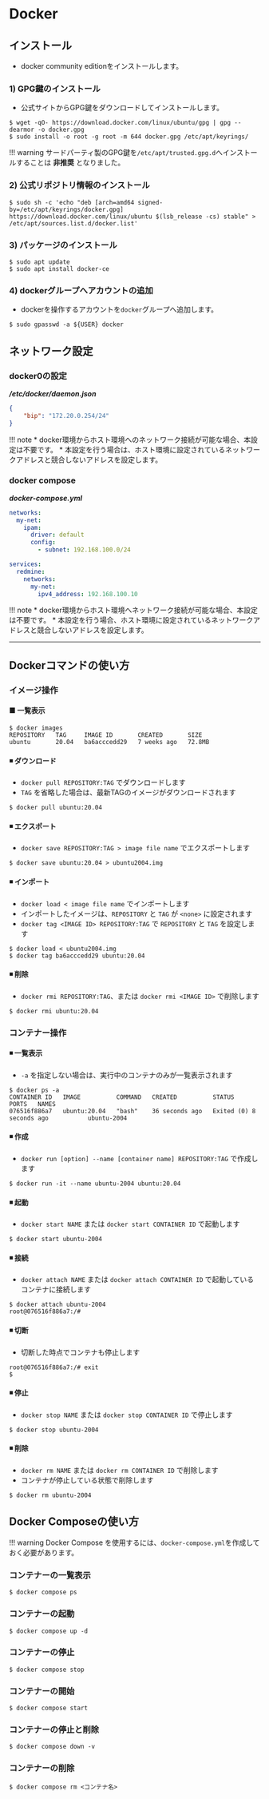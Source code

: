 # Docker

## インストール

* docker community editionをインストールします。

### 1) GPG鍵のインストール

* 公式サイトからGPG鍵をダウンロードしてインストールします。

```
$ wget -qO- https://download.docker.com/linux/ubuntu/gpg | gpg --dearmor -o docker.gpg
$ sudo install -o root -g root -m 644 docker.gpg /etc/apt/keyrings/
```

!!! warning
    サードパーティ製のGPG鍵を`/etc/apt/trusted.gpg.d`へインストールすることは **非推奨** となりました。

### 2) 公式リポジトリ情報のインストール

```
$ sudo sh -c 'echo "deb [arch=amd64 signed-by=/etc/apt/keyrings/docker.gpg] https://download.docker.com/linux/ubuntu $(lsb_release -cs) stable" > /etc/apt/sources.list.d/docker.list'
```

### 3) パッケージのインストール

```
$ sudo apt update
$ sudo apt install docker-ce
```

### 4) dockerグループへアカウントの追加

* dockerを操作するアカウントを`docker`グループへ追加します。

```
$ sudo gpasswd -a ${USER} docker
```

## ネットワーク設定

### docker0の設定

***/etc/docker/daemon.json***

```json
{
    "bip": "172.20.0.254/24"
}
```

!!! note
    * docker環境からホスト環境へのネットワーク接続が可能な場合、本設定は不要です。
    * 本設定を行う場合は、ホスト環境に設定されているネットワークアドレスと競合しないアドレスを設定します。


### docker compose

***docker-compose.yml***

```yaml
networks:
  my-net:
    ipam:
      driver: default
      config:
        - subnet: 192.168.100.0/24

services:
  redmine:
    networks:
      my-net:
        ipv4_address: 192.168.100.10
```

!!! note
    * docker環境からホスト環境へネットワーク接続が可能な場合、本設定は不要です。
    * 本設定を行う場合、ホスト環境に設定されているネットワークアドレスと競合しないアドレスを設定します。

---

## Dockerコマンドの使い方

### イメージ操作

#### ■ 一覧表示

```
$ docker images
REPOSITORY   TAG     IMAGE ID       CREATED       SIZE
ubuntu       20.04   ba6acccedd29   7 weeks ago   72.8MB
```

#### ◾️ ダウンロード

* `docker pull REPOSITORY:TAG` でダウンロードします
* `TAG` を省略した場合は、最新TAGのイメージがダウンロードされます

```
$ docker pull ubuntu:20.04
```

#### ◾️ エクスポート

* `docker save REPOSITORY:TAG > image file name` でエクスポートします

```
$ docker save ubuntu:20.04 > ubuntu2004.img
```

#### ◾️ インポート

* `docker load < image file name` でインポートします
* インポートしたイメージは、`REPOSITORY` と `TAG` が `<none>` に設定されます
* `docker tag <IMAGE ID> REPOSITORY:TAG` で `REPOSITORY` と `TAG` を設定します

```
$ docker load < ubuntu2004.img
$ docker tag ba6acccedd29 ubuntu:20.04
```

#### ◾️ 削除

* `docker rmi REPOSITORY:TAG`、または `docker rmi <IMAGE ID>` で削除します

```
$ docker rmi ubuntu:20.04
```

### コンテナー操作

#### ◾️ 一覧表示

- `-a` を指定しない場合は、実行中のコンテナのみが一覧表示されます

```
$ docker ps -a
CONTAINER ID   IMAGE          COMMAND   CREATED          STATUS                     PORTS   NAMES
076516f886a7   ubuntu:20.04   "bash"    36 seconds ago   Exited (0) 8 seconds ago           ubuntu-2004
```

#### ◾️ 作成

- `docker run [option] --name [container name] REPOSITORY:TAG` で作成します

```
$ docker run -it --name ubuntu-2004 ubuntu:20.04
```

#### ◾️ 起動

* `docker start NAME` または `docker start CONTAINER ID` で起動します

```
$ docker start ubuntu-2004
```

#### ◾️ 接続

* `docker attach NAME` または `docker attach CONTAINER ID` で起動しているコンテナに接続します

```
$ docker attach ubuntu-2004
root@076516f886a7:/# 
```

#### ◾️ 切断

* 切断した時点でコンテナも停止します

```
root@076516f886a7:/# exit
$
```

#### ◾️ 停止

* `docker stop NAME` または `docker stop CONTAINER ID` で停止します

```
$ docker stop ubuntu-2004
```

#### ◾️ 削除

* `docker rm NAME` または `docker rm CONTAINER ID` で削除します
* コンテナが停止している状態で削除します

```
$ docker rm ubuntu-2004
```

## Docker Composeの使い方

!!! warning
    Docker Compose を使用するには、`docker-compose.yml`を作成しておく必要があります。

### コンテナーの一覧表示

```
$ docker compose ps
```

### コンテナーの起動

```
$ docker compose up -d
```

### コンテナーの停止

```
$ docker compose stop
```

### コンテナーの開始

```
$ docker compose start
```

### コンテナーの停止と削除

```
$ docker compose down -v
```

### コンテナーの削除

```
$ docker compose rm <コンテナ名>
```

